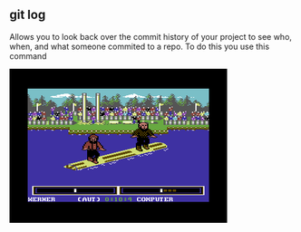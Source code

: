 ##  git log

Allows you to look back over the commit history of your project to see who, when, and what someone commited to a repo. To do this you use this command

![](images/logrolling.gif)